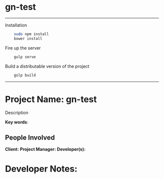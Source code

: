  gn-test
=====================

---------------

Installation


```sh
    sudo npm install
    bower install
```

Fire up the server

```sh
    gulp serve
```

Build a distributable version of the project

```sh
    gulp build
```



----------

# Project Name:  gn-test

Description

**Key words**: 

## People Involved
**Client:** 
**Project Manager:** 
**Developer(s):** 

# Developer Notes:
